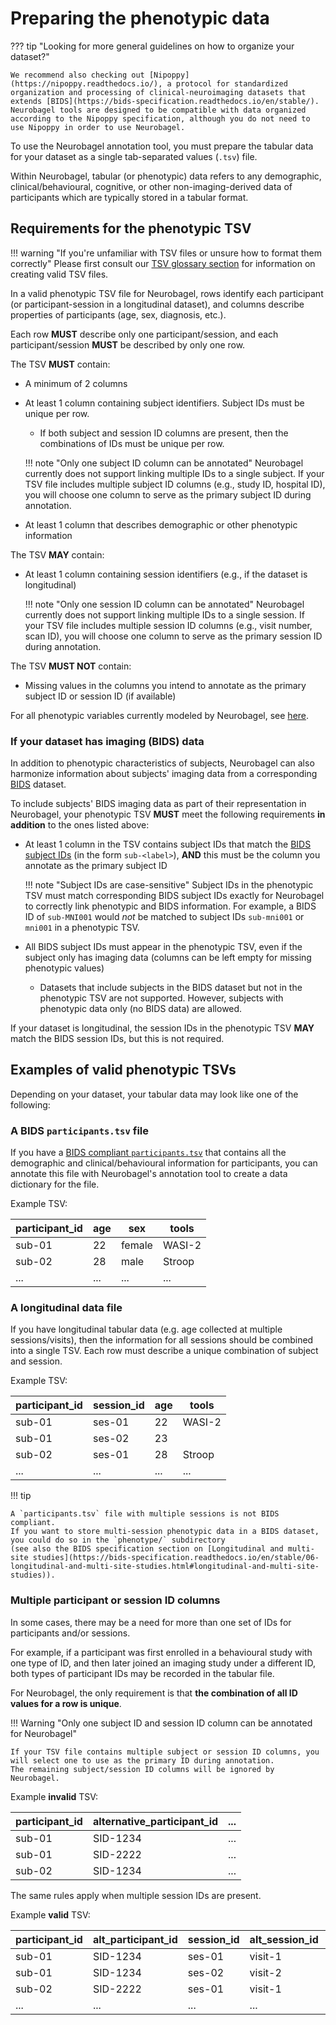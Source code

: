# Preparing the phenotypic data

??? tip "Looking for more general guidelines on how to organize your dataset?"

    We recommend also checking out [Nipoppy](https://nipoppy.readthedocs.io/), a protocol for standardized organization and processing of clinical-neuroimaging datasets that extends [BIDS](https://bids-specification.readthedocs.io/en/stable/). 
    Neurobagel tools are designed to be compatible with data organized according to the Nipoppy specification, although you do not need to use Nipoppy in order to use Neurobagel.

To use the Neurobagel annotation tool,
you must prepare the tabular data for your dataset as a single tab-separated values (`.tsv`) file.

Within Neurobagel, tabular (or phenotypic) data  refers to any demographic, clinical/behavioural, cognitive, or other non-imaging-derived data of participants
which are typically stored in a tabular format.

## Requirements for the phenotypic TSV

!!! warning "If you're unfamiliar with TSV files or unsure how to format them correctly"
    Please first consult our [TSV glossary section](../glossary.md#tsv) for information on creating valid TSV files.

In a valid phenotypic TSV file for Neurobagel, rows identify each participant (or participant-session in a longitudinal dataset), and columns describe properties of participants (age, sex, diagnosis, etc.). 

Each row **MUST** describe only one participant/session, and each participant/session **MUST** be described by only one row.

The TSV **MUST** contain:

- A minimum of 2 columns
- At least 1 column containing subject identifiers. Subject IDs must be unique per row.
    - If both subject and session ID columns are present, then the combinations of IDs must be unique per row.

    !!! note "Only one subject ID column can be annotated"
        Neurobagel currently does not support linking multiple IDs to a single subject. 
        If your TSV file includes multiple subject ID columns (e.g., study ID, hospital ID),
        you will choose one column to serve as the primary subject ID during annotation.

- At least 1 column that describes demographic or other phenotypic information


The TSV **MAY** contain:

- At least 1 column containing session identifiers (e.g., if the dataset is longitudinal)
  
    !!! note "Only one session ID column can be annotated"
        Neurobagel currently does not support linking multiple IDs to a single session.
        If your TSV file includes multiple session ID columns (e.g., visit number, scan ID),
        you will choose one column to serve as the primary session ID during annotation.

The TSV **MUST NOT** contain:

- Missing values in the columns you intend to annotate as the primary subject ID or session ID (if available)

For all phenotypic variables currently modeled by Neurobagel, see [here](../data_models/dictionaries.md).

### If your dataset has imaging (BIDS) data

In addition to phenotypic characteristics of subjects, Neurobagel can also harmonize information about subjects' imaging data from a corresponding [BIDS](https://bids-specification.readthedocs.io/en/stable/) dataset.

To include subjects' BIDS imaging data as part of their representation in Neurobagel,
your phenotypic TSV **MUST** meet the following requirements **in addition** to the ones listed above:

- At least 1 column in the TSV contains subject IDs that 
  match the [BIDS subject IDs](https://bids-specification.readthedocs.io/en/stable/02-common-principles.html#filesystem-structure) (in the form `sub-<label>`), 
  **AND** this must be the column you annotate as the primary subject ID

    !!! note "Subject IDs are case-sensitive"
        Subject IDs in the phenotypic TSV must match corresponding BIDS subject IDs exactly 
        for Neurobagel to correctly link phenotypic and BIDS information. 
        For example, a BIDS ID of `sub-MNI001` would _not_ be matched to subject IDs `sub-mni001` or `mni001` in a phenotypic TSV.

- All BIDS subject IDs must appear in the phenotypic TSV, 
  even if the subject only has imaging data (columns can be left empty for missing phenotypic values) 
    - Datasets that include subjects in the BIDS dataset but not in the phenotypic TSV are not supported. 
    However, subjects with phenotypic data only (no BIDS data) are allowed.

If your dataset is longitudinal, the session IDs in the phenotypic TSV **MAY** match the BIDS session IDs, but this is not required.

## Examples of valid phenotypic TSVs

Depending on your dataset, your tabular data may look like one of the following:

### A BIDS `participants.tsv` file

If you have a [BIDS compliant `participants.tsv`](https://bids-specification.readthedocs.io/en/stable/03-modality-agnostic-files.html#participants-file) that contains 
all the demographic and clinical/behavioural information for participants, 
you can annotate this file with Neurobagel's annotation tool
to create a data dictionary for the file.

Example TSV:

participant_id | age | sex | tools
---- | ---- | ---- | ----
sub-01 | 22 | female | WASI-2
sub-02  | 28 | male | Stroop
... | ... | ... | ... |


### A longitudinal data file
If you have longitudinal tabular data (e.g. age collected at multiple sessions/visits), 
then the information for all sessions should be combined into a single TSV. 
Each row must describe a unique combination of subject and session.

Example TSV:

participant_id | session_id | age | tools
---- | ---- | ---- | ----
sub-01 | ses-01 | 22 | WASI-2
sub-01 | ses-02 | 23 |
sub-02 | ses-01 | 28 | Stroop
... | ... | ... | ...

!!! tip

    A `participants.tsv` file with multiple sessions is not BIDS compliant. 
    If you want to store multi-session phenotypic data in a BIDS dataset, 
    you could do so in the `phenotype/` subdirectory 
    (see also the BIDS specification section on [Longitudinal and multi-site studies](https://bids-specification.readthedocs.io/en/stable/06-longitudinal-and-multi-site-studies.html#longitudinal-and-multi-site-studies)).

### Multiple participant or session ID columns

In some cases, there may be a need for more than one set of IDs
for participants and/or sessions.

For example, if a participant was first enrolled in a behavioural study
with one type of ID,
and then later joined an imaging study under a different ID, 
both types of participant IDs may be recorded in the tabular file.

For Neurobagel, the only requirement is that **the combination of all ID values for a row is unique**.

!!! Warning "Only one subject ID and session ID column can be annotated for Neurobagel"

    If your TSV file contains multiple subject or session ID columns, you will select one to use as the primary ID during annotation.
    The remaining subject/session ID columns will be ignored by Neurobagel.

Example **invalid** TSV:

participant_id | alternative_participant_id | ...
---- | ---- | ----
sub-01 | SID-1234 | ...
sub-01 | SID-2222 | ...
sub-02 | SID-1234 | ...

The same rules apply when multiple session IDs are present.

Example **valid** TSV:

participant_id | alt_participant_id | session_id | alt_session_id | age | ...
---- | ---- | ---- | ---- | ---- | ----
sub-01 | SID-1234 | ses-01 | visit-1 | 22 | ...
sub-01 | SID-1234 | ses-02 | visit-2 | 23 | ...
sub-02 | SID-2222 | ses-01 | visit-1 | 28 | ...
... | ... | ... | ... | ... | ...
